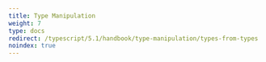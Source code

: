 ```yaml
---
title: Type Manipulation
weight: 7
type: docs
redirect: /typescript/5.1/handbook/type-manipulation/types-from-types
noindex: true
---
```


